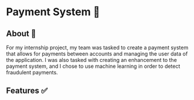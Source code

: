 # Payment System :currency_exchange:

## About :thought_balloon:
For my internship project, my team was tasked to create a payment system that allows for payments between accounts and managing the user data of the application. I was also tasked with creating an enhancement to the payment system, and I chose to use machine learning in order to detect fraudulent payments.

## Features :white_check_mark:
